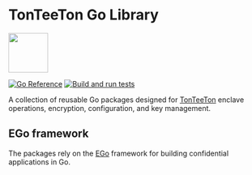 # TonTeeTon Go Library

<p align="left">
    <a href="https://github.com/tonteeton/golib">
        <img src="https://avatars.githubusercontent.com/u/168369799" width="78">
    </a>
</p>

[![Go Reference](https://pkg.go.dev/badge/github.com/tonteeton/golib.svg)](https://pkg.go.dev/github.com/tonteeton/golib)
[![Build and run tests](https://github.com/tonteeton/golib/actions/workflows/test.yml/badge.svg)](https://github.com/tonteeton/golib/actions/workflows/test.yml)

A collection of reusable Go packages designed for [TonTeeTon](https://github.com/tonteeton/tonteeton) enclave operations, encryption, configuration, and key management.


## EGo framework

The packages rely on the [EGo](https://github.com/edgelesssys/ego) framework for building confidential applications in Go.

